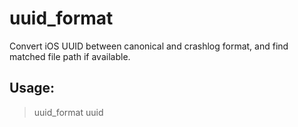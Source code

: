 # uuid_format
Convert iOS UUID between canonical and crashlog format, and find matched file path if available.

## Usage:

>uuid_format uuid
